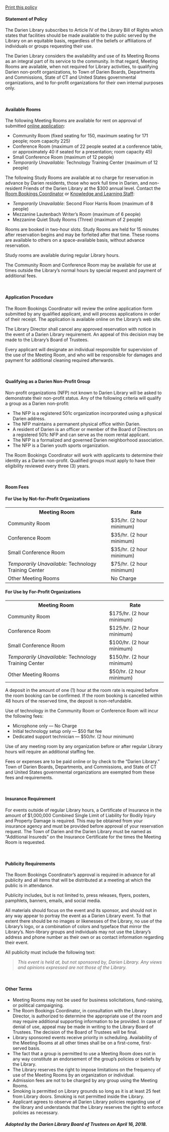 [Print this policy](/uploads/pdfs/policies/meeting_rooms_policy_covid.pdf "Print this policy")<br />

<h4><i class="fa fa-chevron-right"></i> Statement of Policy</h4>

The Darien Library subscribes to Article IV of the Library Bill of Rights which states that facilities should be made available to the public served by the Library on an equitable basis, regardless of the beliefs or affiliations of individuals or groups requesting their use. 

The Darien Library considers the availability and use of its Meeting Rooms as an integral part of its service to the community. In that regard, Meeting Rooms are available, when not required for Library activities, to qualifying Darien non-profit organizations, to Town of Darien Boards, Departments and Commissions, State of CT and United States governmental organizations, and to for-profit organizations for their own internal purposes only. 

<br />
<h4><i class="fa fa-chevron-right"></i> Available Rooms</h4>

The following Meeting Rooms are available for rent on approval of submitted [online application](/request-meeting-room "Meeting Rooms Application"):

* Community Room (fixed seating for 150, maximum seating for 171 people; room capacity 225)
* Conference Room (maximum of 22 people seated at a conference table, or approximately 40 if seated for a presentation; room capacity 45)
* Small Conference Room (maximum of 12 people)
* _Temporarily Unavailable:_ Technology Training Center (maximum of 12 people)

The following Study Rooms are available at no charge for reservation in advance by Darien residents, those who work full time in Darien, and non-resident Friends of the Darien Library at the $300 annual level. Contact the [Room Bookings Coordinator](mailto:lcalka@darienlibrary.org "Lois") or [Knowledge and Learning Staff](mailto:askus@darienlibrary.org "Reference"):

* _Temporarily Unavailable:_ Second Floor Harris Room (maximum of 8 people)
* Mezzanine Lautenbach Writer’s Room (maximum of 6 people)
* Mezzanine Quiet Study Rooms (Three) (maximum of 2 people)

Rooms are booked in two-hour slots. Study Rooms are held for 15 minutes after reservation begins and may be forfeited after that time. These rooms are available to others on a space-available basis, without advance reservation. 

Study rooms are available during regular Library hours.

The Community Room and Conference Room may be available for use at times outside the Library’s normal hours by special request and payment of additional fees.

<br />
<div class="row margin-bottom-10">

<h4><i class="fa fa-chevron-right"></i> Application Procedure</h4>

The Room Bookings Coordinator will review the online application form submitted by any qualified applicant, and will process applications in order of their receipt. The application is available online on the Library’s web site.

The Library Director shall cancel any approved reservation with notice in the event of a Darien Library requirement. An appeal of this decision may be made to the Library’s Board of Trustees.

Every applicant will designate an individual responsible for supervision of the use of the Meeting Room, and who will be responsible for damages and payment for additional cleaning required afterwards.

<br />
<h4><i class="fa fa-chevron-right"></i>Qualifying as a Darien Non-Profit Group</h4>
Non-profit organizations (NFP) not known to Darien Library will be asked to demonstrate their non-profit status. Any of the following criteria will qualify a group as a Darien non-profit:

* The NFP is a registered 501c organization incorporated using a physical Darien address.
* The NFP maintains a permanent physical office within Darien.
* A resident of Darien is an officer or member of the Board of Directors on a registered 501c NFP and can serve as the room rental applicant.
* The NFP is a formalized and governed Darien neighborhood association.
* The NFP is a Darien youth sports organization.

The Room Bookings Coordinator will work with applicants to determine their identity as a Darien non-profit. Qualified groups must apply to have their eligibility reviewed every three (3) years.

<br />
<h4><i class="fa fa-chevron-right"></i> Room Fees</h4>

<div class="row margin-bottom-10">
<div class="col-md-6">

#### For Use by Not-for-Profit Organizations
<table class="table table-striped">
<tr>
<th>Meeting Room</th>
<th>Rate</th>
</tr>
<tr>
<td>Community Room</td>
<td>$35/hr. (2 hour minimum)</td>
</tr>
<tr>
<td>Conference Room</td>
<td>$35/hr. (2 hour minimum)</td>
</tr>
<tr>
<td>Small Conference Room</td>
<td>$35/hr. (2 hour minimum)</td>
</tr>
<tr>
<td><em>Temporarily Unavailable:</em> Technology Training Center</td>
<td>$75/hr. (2 hour minimum)</td>
</tr>
<tr>
<td>Other Meeting Rooms</td>
<td>No Charge</td>
</tr>
</table>
</div>
<div class="col-md-6">

#### For Use by For-Profit Organizations
<table class="table table-striped">
<tr>
<th>Meeting Room</th>
<th>Rate</th>
</tr>
<tr>
<td>Community Room</td>
<td>$175/hr. (2 hour minimum)</td>
</tr>
<tr>
<td>Conference Room</td>
<td>$125/hr. (2 hour minimum)</td>
</tr>
<tr>
<td>Small Conference Room</td>
<td>$100/hr. (2 hour minimum)</td>
</tr>
<tr>
<td><em>Temporarily Unavailable:</em> Technology Training Center</td>
<td>$150/hr. (2 hour minimum)</td>
</tr>
<tr>
<td>Other Meeting Rooms</td>
<td>$50/hr. (2 hour minimum)</td>
</tr>
</table>
</div>
</div>



A deposit in the amount of one (1) hour at the room rate is required before the room booking can be confirmed. If the room booking is cancelled within 48 hours of the reserved time, the deposit is non-refundable.

Use of technology in the Community Room or Conference Room will incur the following fees:
* Microphone only — No Charge
* Initial technology setup only — $50 flat fee
* Dedicated support technician — $50/hr. (2 hour minimum)

Use of any meeting room by any organization before or after regular Library hours will require an additional staffing fee.

Fees or expenses are to be paid online or by check to the “Darien Library.” Town of Darien Boards, Departments, and Commissions, and State of CT and United States governmental organizations are exempted from these fees and requirements.

<br />
<h4><i class="fa fa-chevron-right"></i> Insurance Requirement</h4>

For events outside of regular Library hours, a Certificate of Insurance in the amount of $1,000,000 Combined Single Limit of Liability for Bodily Injury and Property Damage is required. This may be obtained from your insurance agency and must be provided before approval of your reservation request. The Town of Darien and the Darien Library must be named as “Additional Insureds” on the Insurance Certificate for the times the Meeting Room is requested.

<br />
<h4><i class="fa fa-chevron-right"></i> Publicity Requirements</h4>

The Room Bookings Coordinator’s approval is required in advance for all publicity and all items that will be distributed at a meeting at which the public is in attendance.

Publicity includes, but is not limited to, press releases, flyers, posters, pamphlets, banners, emails, and social media.

All materials should focus on the event and its sponsor, and should not in any way appear to portray the event as a Darien Library event. To that extent there should be no images or likenesses of the Library, no use of the Library’s logo, or a combination of colors and typeface that mirror the Library’s. Non-library groups and individuals may not use the Library’s address and phone number as their own or as contact information regarding their event.

All publicity must include the following text:

>_This event is held at, but not sponsored by, Darien Library. Any views and opinions expressed are not those of the Library._

<br />
<h4><i class="fa fa-chevron-right"></i> Other Terms</h4>

- Meeting Rooms may not be used for business solicitations, fund-raising, or political campaigning.
- The Room Bookings Coordinator, in consultation with the Library Director, is authorized to determine the appropriate use of the room and may require additional supporting information to be provided. In case of denial of use, appeal may be made in writing to the Library Board of Trustees. The decision of the Board of Trustees will be final.
- Library sponsored events receive priority in scheduling. Availability of the Meeting Rooms at all other times shall be on a first-come, first-served basis.
- The fact that a group is permitted to use a Meeting Room does not in any way constitute an endorsement of the group’s policies or beliefs by the Library.
- The Library reserves the right to impose limitations on the frequency of use of the Meeting Rooms by an organization or individual.
- Admission fees are not to be charged by any group using the Meeting Rooms.
- Smoking is permitted on Library grounds so long as it is at least 25 feet from Library doors. Smoking is not permitted inside the Library.
- Applicant agrees to observe all Darien Library policies regarding use of the library and understands that the Library reserves the right to enforce policies as necessary.

<div class="margin-bottom-30"></div>

<h4><i class="fa fa-gavel"></i> <em>Adopted by the Darien Library Board of Trustees on April 16, 2018.</em></h4>

<div class="margin-bottom-20"></div>
</div>